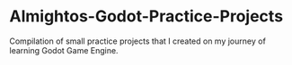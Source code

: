 # Almightos-Godot-Practice-Projects
Compilation of small practice projects that I created on my journey of learning Godot Game Engine.
